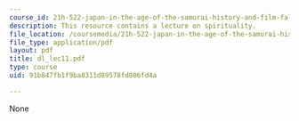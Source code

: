 ```yaml
---
course_id: 21h-522-japan-in-the-age-of-the-samurai-history-and-film-fall-2006
description: This resource contains a lecture on spirituality.
file_location: /coursemedia/21h-522-japan-in-the-age-of-the-samurai-history-and-film-fall-2006/91b847fb1f9ba8311d89578fd806fd4a_dl_lec11.pdf
file_type: application/pdf
layout: pdf
title: dl_lec11.pdf
type: course
uid: 91b847fb1f9ba8311d89578fd806fd4a

---
```

None